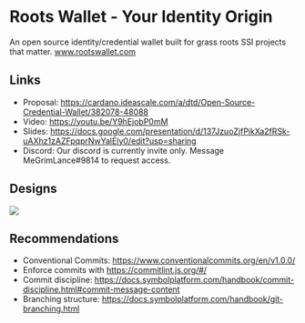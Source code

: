 # Roots Wallet - Your Identity Origin
An open source identity/credential wallet built for grass roots SSI projects that matter.
www.rootswallet.com

## Links
* Proposal: https://cardano.ideascale.com/a/dtd/Open-Source-Credential-Wallet/382078-48088
* Video: https://youtu.be/Y9hEjobP0mM
* Slides: https://docs.google.com/presentation/d/137JzuoZjfPikXa2fRSk-uAXhz1zAZFpqprNwYalEly0/edit?usp=sharing
* Discord: Our discord is currently invite only.  Message MeGrimLance#9814 to request access.

## Designs
<img src="https://docs.google.com/drawings/d/e/2PACX-1vRv6rzqAKEkb_U6aNoou9d2dWcumgADqbz23kCCATHiDjTCZumRd38uzN7QALVeahEMPiRLOwfmU-Pc/pub?w=480&amp;h=360">

## Recommendations
* Conventional Commits: https://www.conventionalcommits.org/en/v1.0.0/
* Enforce commits with https://commitlint.js.org/#/
* Commit discipline: https://docs.symbolplatform.com/handbook/commit-discipline.html#commit-message-content
* Branching structure: https://docs.symbolplatform.com/handbook/git-branching.html
